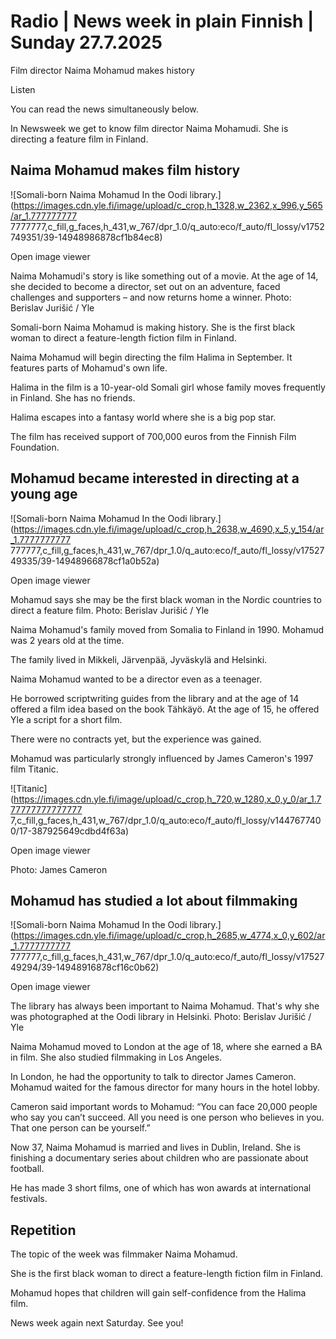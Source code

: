 # Radio | News week in plain Finnish | Sunday 27.7.2025

Film director Naima Mohamud makes history

Listen

You can read the news simultaneously below.

In Newsweek we get to know film director Naima Mohamudi. She is directing a feature film in Finland.

## Naima Mohamud makes film history

![Somali-born Naima Mohamud In the Oodi library.](https://images.cdn.yle.fi/image/upload/c_crop,h_1328,w_2362,x_996,y_565/ar_1.777777777 7777777,c_fill,g_faces,h_431,w_767/dpr_1.0/q_auto:eco/f_auto/fl_lossy/v1752749351/39-14948986878cf1b84ec8)

Open image viewer

Naima Mohamudi's story is like something out of a movie. At the age of 14, she decided to become a director, set out on an adventure, faced challenges and supporters – and now returns home a winner. Photo: Berislav Jurišić / Yle

Somali-born Naima Mohamud is making history. She is the first black woman to direct a feature-length fiction film in Finland.

Naima Mohamud will begin directing the film Halima in September. It features parts of Mohamud's own life.

Halima in the film is a 10-year-old Somali girl whose family moves frequently in Finland. She has no friends.

Halima escapes into a fantasy world where she is a big pop star.

The film has received support of 700,000 euros from the Finnish Film Foundation.

## Mohamud became interested in directing at a young age

![Somali-born Naima Mohamud In the Oodi library.](https://images.cdn.yle.fi/image/upload/c_crop,h_2638,w_4690,x_5,y_154/ar_1.7777777777 777777,c_fill,g_faces,h_431,w_767/dpr_1.0/q_auto:eco/f_auto/fl_lossy/v1752749335/39-14948966878cf1a0b52a)

Open image viewer

Mohamud says she may be the first black woman in the Nordic countries to direct a feature film. Photo: Berislav Jurišić / Yle

Naima Mohamud's family moved from Somalia to Finland in 1990. Mohamud was 2 years old at the time.

The family lived in Mikkeli, Järvenpää, Jyväskylä and Helsinki.

Naima Mohamud wanted to be a director even as a teenager.

He borrowed scriptwriting guides from the library and at the age of 14 offered a film idea based on the book Tähkäyö. At the age of 15, he offered Yle a script for a short film.

There were no contracts yet, but the experience was gained.

Mohamud was particularly strongly influenced by James Cameron's 1997 film Titanic.

![Titanic](https://images.cdn.yle.fi/image/upload/c_crop,h_720,w_1280,x_0,y_0/ar_1.777777777777777 7,c_fill,g_faces,h_431,w_767/dpr_1.0/q_auto:eco/f_auto/fl_lossy/v1447677400/17-387925649cdbd4f63a)

Open image viewer

Photo: James Cameron

## Mohamud has studied a lot about filmmaking

![Somali-born Naima Mohamud In the Oodi library.](https://images.cdn.yle.fi/image/upload/c_crop,h_2685,w_4774,x_0,y_602/ar_1.7777777777 777777,c_fill,g_faces,h_431,w_767/dpr_1.0/q_auto:eco/f_auto/fl_lossy/v1752749294/39-14948916878cf16c0b62)

Open image viewer

The library has always been important to Naima Mohamud. That's why she was photographed at the Oodi library in Helsinki. Photo: Berislav Jurišić / Yle

Naima Mohamud moved to London at the age of 18, where she earned a BA in film. She also studied filmmaking in Los Angeles.

In London, he had the opportunity to talk to director James Cameron. Mohamud waited for the famous director for many hours in the hotel lobby.

Cameron said important words to Mohamud: “You can face 20,000 people who say you can’t succeed. All you need is one person who believes in you. That one person can be yourself.”

Now 37, Naima Mohamud is married and lives in Dublin, Ireland. She is finishing a documentary series about children who are passionate about football.

He has made 3 short films, one of which has won awards at international festivals.

## Repetition

The topic of the week was filmmaker Naima Mohamud.

She is the first black woman to direct a feature-length fiction film in Finland.

Mohamud hopes that children will gain self-confidence from the Halima film.

News week again next Saturday. See you!

